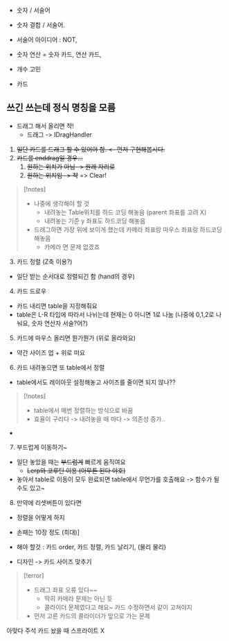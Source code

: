
- 숫자 / 서술어
- 숫자 결합 / 서술어.
- 서술어 아이디어 : NOT, 
- 숫자 연산 = 숫자 카드, 연산 카드, 
- 개수 고민

- 카드 


쓰긴 쓰는데 정식 명칭을 모름
- 


- 드래그 해서 올리면 챡!
	- 드래그 -> IDragHandler

1. ~~일단 카드를 드래그 할 수 있어야 함. <- 먼저 구현해봅시다.~~
2. ~~카드를 enddrag일 경우...~~
	1. ~~원하는 위치가 아님 -> 원래 자리로~~
	2. ~~원하는 위치임 -> 챡~~
=> Clear!

> [!notes]
> - 나중에 생각해야 할 것
> 	- 내려놓는 Table위치를 하드 코딩 해놓음 (parent 좌표를 고려 X)
> 	- 내려놓는 기준 y 좌표도 하드코딩 해놓음
> - 드래그하면 가장 위에 보이게 했는데 카메라 좌표랑 마우스 좌표랑 하드코딩 해놓음
> 	- 카메라 면 문제 없겠죠

3. 카드 정렬 (Z축 이용?)

- 일단 받는 순서대로 정렬되긴 함 (hand의 경우)


4. 카드 드로우

- 카드 내리면 table을 지정해줘요 
- table은 L-R 타입에 따라서 나뉘는데 현재는 0 아니면 1로 나눔 (나중에 0,1,2로 나눠요, 숫자 연산자 서술?어?)

5. 카드에 마우스 올리면 뭔가뭔가 (위로 올라와요)

- 약간 사이즈 업 + 위로 떠요

6. 카드 내려놓으면 또 table에서 정렬

- table에서도 레이아웃 설정해놓고 사이즈를 줄이면 되지 않나??

> [!notes]
> - table에서 매번 정렬하는 방식으로 바꿈
> - 효율이 구리다 -> 내려놓을 때 마다 -> 의존성 증가..

- 

7. 부드럽게 이동하기~

- 일단 놓았을 때는 ~~부드럽게~~  빠르게 움직여요
	- ~~Lerp와 코루틴 이용 (아무튼 된다 야호)~~
- 놓아서 table로 이동이 모두 완료되면 table에서 무언가를 호출해요 -> 함수가 될 수도 있고~

8. 만약에 리셋버튼이 있다면

- 정렬을 어떻게 하지

- 손패는 10장 정도 (최대)]
- 해야 할것 : 카드 order, 카드 정렬, 카드 날리기, (물리 물리)

- 디자인 -> 카드 사이즈 맞추기

> [!error]
> - 드래그 좌표 오류 있다~~
> 	- 딱히 카메라 문제는 아닌 듯
> 	- 콜라이더 문제였다고 해요~ 카드 수정하면서 같이 고쳐야지
> - 먼저 고른 카드의 콜라이더가 앞으로 가는 문제

아맞다 주석
카드 놨을 때 스프라이트 X